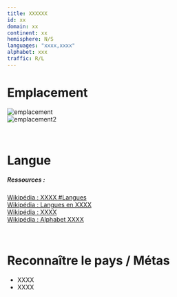 ```yaml
---
title: XXXXXX
id: xx
domain: xx
continent: xx
hemisphere: N/S
languages: "xxxx,xxxx"
alphabet: xxx
traffic: R/L
---
```


# Emplacement

![emplacement]()  
![emplacement2]()

<br/>

# Langue

##### Ressources :

[Wikipédia : XXXX #Langues]()  
[Wikipédia : Langues en XXXX]()  
[Wikipédia : XXXX]()  
[Wikipédia : Alphabet XXXX]()


<br/>

# Reconnaître le pays / Métas

- XXXX
- XXXX
